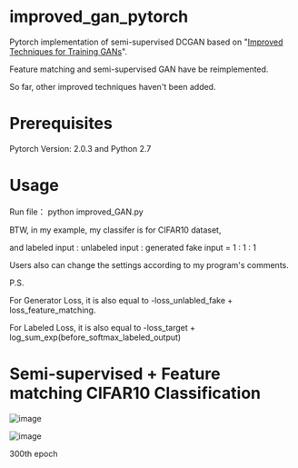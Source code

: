 # improved_gan_pytorch
Pytorch implementation of semi-supervised DCGAN based on "[Improved Techniques for Training GANs](http://arxiv.org/abs/1606.03498)".

Feature matching and semi-supervised GAN have be reimplemented. 

So far, other improved techniques haven't been added. 

# Prerequisites
Pytorch Version: 2.0.3 and Python 2.7

# Usage
Run file： python improved_GAN.py

BTW, in my example, my classifer is for CIFAR10 dataset,

and labeled input : unlabeled input : generated fake input = 1 : 1 : 1

Users also can change the settings according to my program's comments.

P.S. 

For Generator Loss, it is also equal to -loss_unlabled_fake + loss_feature_matching.

For Labeled Loss, it is also equal to -loss_target + log_sum_exp(before_softmax_labeled_output)

# Semi-supervised + Feature matching CIFAR10 Classification

![image](https://github.com/eli5168/improved_gan_pytorch/blob/master/example.png)

![image](https://github.com/eli5168/improved_gan_pytorch/blob/master/fake_samples_epoch_300.png)

300th epoch
